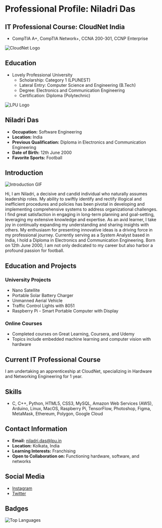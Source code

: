 # Professional Profile: Niladri Das

## IT Professional Course: CloudNet India

- CompTIA A+, CompTIA Network+, CCNA 200-301, CCNP Enterprise

![CloudNet Logo](https://github.com/niladrigithub/niladrigithub/blob/main/CloudNet.gif)

## Education

- Lovely Professional University
  - Scholarship: Category 1 (LPUNEST) 
  - Lateral Entry: Computer Science and Engineering (B.Tech)
  - Degree: Electronics and Communication Engineering
  - Certification: Diploma (Polytechnic)

![LPU Logo](https://media.tenor.com/1O2_N0PS4_sAAAAi/lpu-lovely-professional-university.gif)

## Niladri Das

- **Occupation:** Software Engineering
- **Location:** India
- **Previous Qualification:** Diploma in Electronics and Communication Engineering
- **Date of Birth:** 12th June 2000
- **Favorite Sports:** Football

## Introduction

![Introduction GIF](https://user-images.githubusercontent.com/18350557/176309783-0785949b-9127-417c-8b55-ab5a4333674e.gif)

Hi, I am Niladri, a decisive and candid individual who naturally assumes leadership roles. My ability to swiftly identify and rectify illogical and inefficient procedures and policies has been pivotal in developing and implementing comprehensive systems to address organizational challenges. I find great satisfaction in engaging in long-term planning and goal-setting, leveraging my extensive knowledge and expertise. As an avid learner, I take joy in continually expanding my understanding and sharing insights with others. My enthusiasm for presenting innovative ideas is a driving force in my professional journey. Currently serving as a System Analyst based in India, I hold a Diploma in Electronics and Communication Engineering. Born on 12th June 2000, I am not only dedicated to my career but also harbor a profound passion for football.

## Education and Projects

### University Projects

- Nano Satellite
- Portable Solar Battery Charger
- Unmanned Aerial Vehicle
- Traffic Control Lights with 8051
- Raspberry Pi - Smart Portable Computer with Display

### Online Courses

- Completed courses on Great Learning, Coursera, and Udemy
- Topics include embedded machine learning and computer vision with hardware

## Current IT Professional Course

I am undertaking an apprenticeship at CloudNet, specializing in Hardware and Networking Engineering for 1 year.

## Skills

- C, C++, Python, HTML5, CSS3, MySQL, Amazon Web Services (AWS), Arduino, Linux, MacOS, Raspberry Pi, TensorFlow, Photoshop, Figma, MetaMask, Ethereum, Polygon, Google Cloud

## Contact Information

- **Email:** [niladri.das@lpu.in](mailto:niladri.das@lpu.in)
- **Location:** Kolkata, India
- **Learning Interests:** Franchising
- **Open to Collaboration on:** Functioning hardware, software, and networks

## Social Media

- [Instagram](https://www.instagram.com/niladri12das)
- [Twitter](https://www.twitter.com/niladri12_)

## Badges

![Top Languages](https://github-readme-stats.vercel.app/api/top-langs/?username=niladrigithub&langs_count=4&title_color=0891b2&text_color=ffffff&icon_color=0891b2&bg_color=1c1917&hide_border=true&locale=en&custom_title=Top%20Languages)
